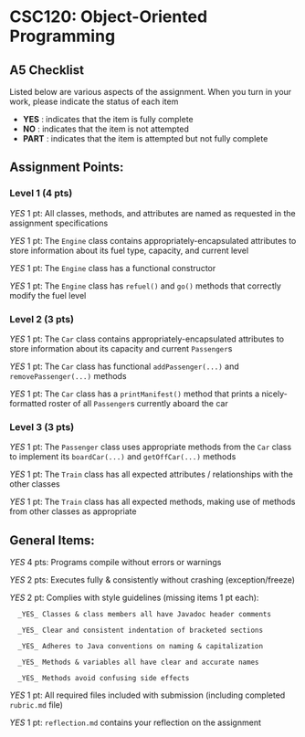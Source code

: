 # CSC120: Object-Oriented Programming
## A5 Checklist

Listed below are various aspects of the assignment.  When you turn in your work, please indicate the status of each item

- **YES** : indicates that the item is fully complete
- **NO** : indicates that the item is not attempted
- **PART** : indicates that the item is attempted but not fully complete


## Assignment Points:

### Level 1 (4 pts)

_YES_ 1 pt: All classes, methods, and attributes are named as requested in the assignment specifications

_YES_ 1 pt: The `Engine` class contains appropriately-encapsulated attributes to store information about its fuel type, capacity, and current level

_YES_ 1 pt: The `Engine` class has a functional constructor

_YES_ 1 pt: The `Engine` class has `refuel()` and `go()` methods that correctly modify the fuel level

### Level 2 (3 pts)

_YES_ 1 pt: The `Car` class contains appropriately-encapsulated attributes to store information about its capacity and current `Passenger`s

_YES_ 1 pt: The `Car` class has functional `addPassenger(...)` and `removePassenger(...)` methods

_YES_ 1 pt: The `Car` class has a `printManifest()` method that prints a nicely-formatted roster of all `Passenger`s currently aboard the car

### Level 3 (3 pts)

_YES_ 1 pt: The `Passenger` class uses appropriate methods from the `Car` class to implement its `boardCar(...)` and `getOffCar(...)` methods

_YES_ 1 pt: The `Train` class has all expected attributes / relationships with the other classes

_YES_ 1 pt: The `Train` class has all expected methods, making use of methods from other classes as appropriate



## General Items:

_YES_ 4 pts: Programs compile without errors or warnings

_YES_ 2 pts: Executes fully & consistently without crashing (exception/freeze)

_YES_ 2 pt: Complies with style guidelines (missing items 1 pt each):

      _YES_ Classes & class members all have Javadoc header comments

      _YES_ Clear and consistent indentation of bracketed sections

      _YES_ Adheres to Java conventions on naming & capitalization

      _YES_ Methods & variables all have clear and accurate names

      _YES_ Methods avoid confusing side effects

_YES_ 1 pt: All required files included with submission (including completed `rubric.md` file)

_YES_ 1 pt: `reflection.md` contains your reflection on the assignment
